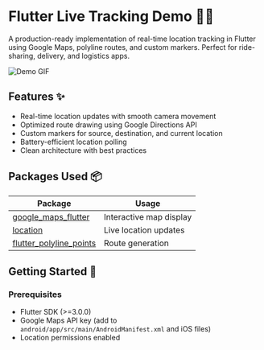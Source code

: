 # Flutter Live Tracking Demo 🚗📍

A production-ready implementation of real-time location tracking in Flutter using Google Maps, polyline routes, and custom markers. Perfect for ride-sharing, delivery, and logistics apps.

![Demo GIF](https://example.com/path-to-your-gif.gif) <!-- Add a demo GIF if available -->

## Features ✨

- Real-time location updates with smooth camera movement
- Optimized route drawing using Google Directions API
- Custom markers for source, destination, and current location
- Battery-efficient location polling
- Clean architecture with best practices

## Packages Used 📦

| Package | Usage |
|---------|-------|
| [google_maps_flutter](https://pub.dev/packages/google_maps_flutter) | Interactive map display |
| [location](https://pub.dev/packages/location) | Live location updates |
| [flutter_polyline_points](https://pub.dev/packages/flutter_polyline_points) | Route generation |

## Getting Started 🚀

### Prerequisites
- Flutter SDK (>=3.0.0)
- Google Maps API key (add to `android/app/src/main/AndroidManifest.xml` and iOS files)
- Location permissions enabled